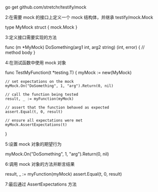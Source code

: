 
go get github.com/stretchr/testify/mock


2:在需要 mock 的接口上定义一个 mock 结构体，并继承 testify/mock.Mock


type MyMock struct {
mock.Mock
}


3:定义接口需要实现的方法


func (m *MyMock) DoSomething(arg1 int, arg2 string) (int, error) {
// method body
}


4:在测试函数中使用 mock 对象

func TestMyFunction(t *testing.T) {
myMock := new(MyMock)

    // set expectations on the mock
    myMock.On("DoSomething", 1, "arg").Return(0, nil)

    // call the function being tested
    result, _ := myFunction(myMock)

    // assert that the function behaved as expected
    assert.Equal(t, 0, result)

    // ensure all expectations were met
    myMock.AssertExpectations(t)
}


5:设置 mock 对象的期望行为

myMock.On("DoSomething", 1, "arg").Return(0, nil)


6:调用 mock 对象的方法并断言结果

result, _ := myFunction(myMock)
assert.Equal(t, 0, result)

7:最后通过 AssertExpectations 方法






